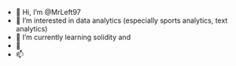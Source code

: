 - 👋 Hi, I’m @MrLeft97
- 👀 I’m interested in data analytics (especially sports analytics, text analytics)
- 🌱 I’m currently learning solidity and 
- 💞️ 
- 📫 

<!---
MrLeft97/MrLeft97 is a ✨ special ✨ repository because its `README.md` (this file) appears on your GitHub profile.
You can click the Preview link to take a look at your changes.
--->
